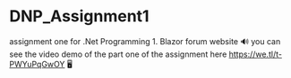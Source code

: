 # DNP_Assignment1
assignment one for .Net Programming 1. Blazor forum website 🔊
you can see the video demo of the part one of the assignment here https://we.tl/t-PWYuPqGwOY 🖥
